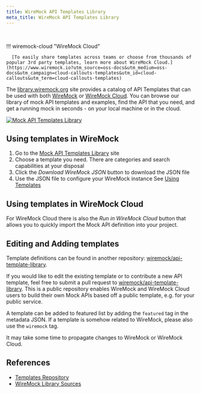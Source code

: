 ```yaml
---
title: WireMock API Templates Library
meta_title: WireMock API Templates Library
---
```



<br>


!!! wiremock-cloud "WireMock Cloud"

      [To easily share templates across teams or choose from thousands of popular 3rd party templates, learn more about WireMock Cloud.](https://www.wiremock.io?utm_source=oss-docs&utm_medium=oss-docs&utm_campaign=cloud-callouts-templates&utm_id=cloud-callouts&utm_term=cloud-callouts-templates)


The [library.wiremock.org](https://library.wiremock.org) site provides a catalog of API Templates
that can be used with both
[WireMock](https://wiremock.org/) or [WireMock Cloud](https://wiremock.io).
You can browse our library of mock API templates and examples,
find the API that you need,
and get a running mock in seconds - on your local machine or in the cloud.

[![Mock API Templates Library](https://library.wiremock.org/images/logo/template-library-wide.png)](https://library.wiremock.org/)

## Using templates in WireMock

1. Go to the [Mock API Templates Library](https://library.wiremock.org) site
2. Choose a template you need. There are categories and search capabilities at your disposal
3. Click the _Download WireMock JSON_ button to download the JSON file
4. Use the JSON file to configure your WireMock instance
   See [Using Templates](../mock_api_template_library/using_mock_api_templates.md)

## Using templates in WireMock Cloud

<!-- TODO: Replace by the page -->

For WireMock Cloud there is also the _Run in WireMock Cloud_ button that
allows you to quickly import the Mock API definition into your project.

## Editing and Adding templates

Template definitions can be found in another repository:
[wiremock/api-template-library](https://github.com/wiremock/api-template-library).

If you would like to edit the existing template
or to contribute a new API template,
feel free to submit a pull request to
[wiremock/api-template-library](https://github.com/wiremock/api-template-library).
This is a public repository enables WireMock and WireMock Cloud users 
to build their own Mock APIs based off a public template,
e.g. for your public service.

A template can be added to featured list by adding the `featured` tag in the metadata JSON.
If a template is somehow related to WireMock, please also use the `wiremock` tag.

It may take some time to propagate changes to
WireMock or WireMock Cloud.

## References

- [Templates Repository](https://github.com/wiremock/api-template-library)
- [WireMock Library Sources](https://github.com/wiremock/library.wiremock.org-sources)
